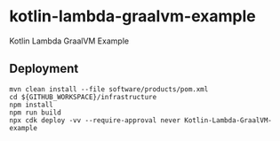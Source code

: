 # kotlin-lambda-graalvm-example
Kotlin Lambda GraalVM Example

## Deployment
```
mvn clean install --file software/products/pom.xml
cd ${GITHUB_WORKSPACE}/infrastructure
npm install
npm run build
npx cdk deploy -vv --require-approval never Kotlin-Lambda-GraalVM-example
```
